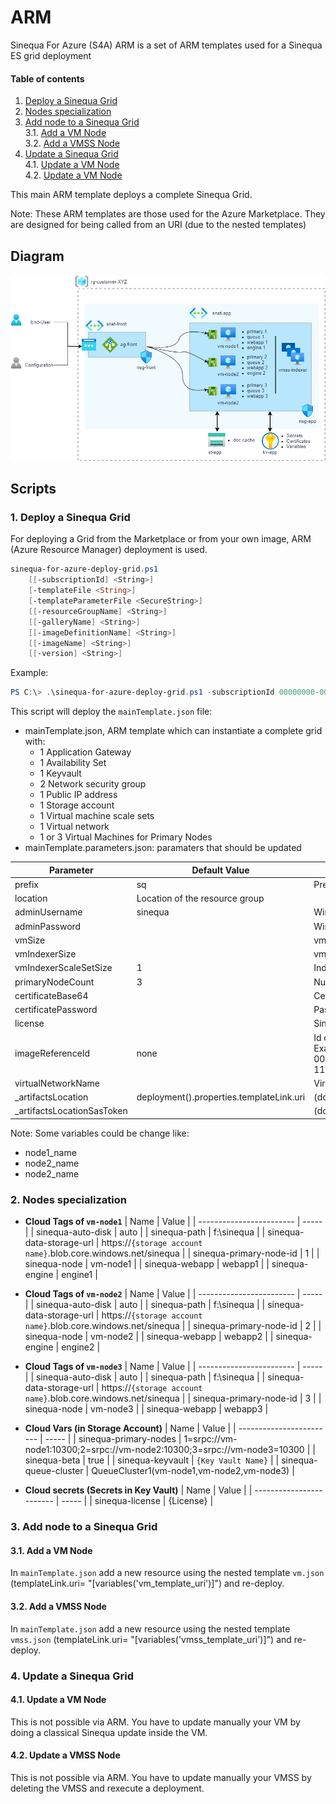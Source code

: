 # ARM

Sinequa For Azure (S4A) ARM is a set of ARM templates used for a Sinequa ES grid deployment

#### Table of contents
1. [Deploy a Sinequa Grid](#deploy)<br>
2. [Nodes specialization](#specify)<br>
3. [Add node to a Sinequa Grid](#add)<br>
   3.1. [Add a VM Node](#add_vm)<br>
   3.2. [Add a VMSS Node](#add_vmss)<br>
4. [Update a Sinequa Grid](#update)<br> 
   4.1. [Update a VM Node](#update_vm)<br>
   4.2. [Update a VM Node](#update_vmss)<br>
   
This main ARM template deploys a complete Sinequa Grid.

Note: These ARM templates are those used for the Azure Marketplace. They are designed for being called from an URI (due to the nested templates)


## Diagram

![Sinequa For Azure Deployment](images/S4A_Default_ARM.png)

## Scripts

### 1. Deploy a Sinequa Grid <a name="deploy">

For deploying a Grid from the Marketplace or from your own image, ARM (Azure Resource Manager) deployment is used.

```powershell
sinequa-for-azure-deploy-grid.ps1
    [[-subscriptionId] <String>]    
    [-templateFile <String>]    
    [-templateParameterFile <SecureString>]    
    [[-resourceGroupName] <String>]    
    [[-galleryName] <String>]    
    [[-imageDefinitionName] <String>]    
    [[-imageName] <String>]    
    [[-version] <String>]
```

Example:
```powershell
PS C:\> .\sinequa-for-azure-deploy-grid.ps1 -subscriptionId 00000000-0000-0000-0000-000000000000 -resourceGroupName sq-grid
```
This script will deploy the `mainTemplate.json` file:
* mainTemplate.json, ARM template which can instantiate a complete grid with:
  * 1 Application Gateway
  * 1 Availability Set
  * 1 Keyvault
  * 2 Network security group
  * 1 Public IP address
  * 1 Storage account
  * 1 Virtual machine scale sets
  * 1 Virtual network
  * 1 or 3 Virtual Machines for Primary Nodes
* mainTemplate.parameters.json: paramaters that should be updated

| Parameter              | Default Value                  | Description       |
| ---------------------- | ------------------------------ | ----------------- |
| prefix                 | sq                             | Prefix of object names |
| location               | Location of the resource group |
| adminUsername 	     | sinequa                        | Windows User |
| adminPassword 	     |                                | Windows User Password |
| vmSize 		         |                                | vmSize of primary nodes |
| vmIndexerSize 	     |                                | vmSize of the indexer Scale Set. Default |
| vmIndexerScaleSetSize  | 1                              | Indexer Scale Set size (instances) |
| primaryNodeCount 	     | 3                              | Number of primary nodes (1 or 3) |
| certificateBase64 	 |                                | Certificate file (pfx) in base64 format for HTTPS |
| certificatePassword    |                                | Password of the certificate |
| license                |                                | Sinequa Licence |
| imageReferenceId       | none                           | Id of the custom image to use. If empty the marketplace will be used.<br> Example: "/subscriptions/00000000-0000-0000-0000-000000000000/resourceGroups/Sinequa/providers/Microsoft.Compute/galleries/SinequaForAzure/images/sinequa-11-nightly" |
| virtualNetworkName 	 |                                | Virtual Network object |
| _artifactsLocation     | deployment().properties.templateLink.uri | (don't change) used for nested templates |
| _artifactsLocationSasToken |                            | (don't change) used for nested templates |

Note: Some variables could be change like:
* node1_name
* node2_name
* node2_name

### 2. Nodes specialization <a name="specify">

* **Cloud Tags of `vm-node1`**
    | Name                     | Value |
    | ------------------------ | ----- |
    | sinequa-auto-disk	       | auto |
	| sinequa-path		       | f:\sinequa |
	| sinequa-data-storage-url | https://`{storage account name}`.blob.core.windows.net/sinequa |
	| sinequa-primary-node-id  | 1 |
	| sinequa-node	           | vm-node1 |
	| sinequa-webapp 		   | webapp1 | 
	| sinequa-engine		   | engine1 |

* **Cloud Tags of `vm-node2`**
    | Name                     | Value |
    | ------------------------ | ----- |
    | sinequa-auto-disk	       | auto |
	| sinequa-path		       | f:\sinequa |
	| sinequa-data-storage-url | https://`{storage account name}`.blob.core.windows.net/sinequa |
	| sinequa-primary-node-id  | 2 |
	| sinequa-node	           | vm-node2 |
	| sinequa-webapp 		   | webapp2 |
	| sinequa-engine		   | engine2 |

* **Cloud Tags of `vm-node3`**
    | Name                     | Value |
    | ------------------------ | ----- |
    | sinequa-auto-disk	       | auto |
	| sinequa-path		       | f:\sinequa |
	| sinequa-data-storage-url | https://`{storage account name}`.blob.core.windows.net/sinequa |
	| sinequa-primary-node-id  | 3 |
	| sinequa-node	           | vm-node3 |
	| sinequa-webapp 		   | webapp3 |

* **Cloud Vars (in Storage Account)**
    | Name                     | Value |
    | ------------------------ | ----- |
	| sinequa-primary-nodes    | 1=srpc://vm-node1:10300;2=srpc://vm-node2:10300;3=srpc://vm-node3=10300 |
    | sinequa-beta             | true |
	| sinequa-keyvault 	       | `{Key Vault Name}` |
	| sinequa-queue-cluster    | QueueCluster1(vm-node1,vm-node2,vm-node3) |
	
* **Cloud secrets (Secrets in Key Vault)**
    | Name                     | Value |
    | ------------------------ | ----- |
	| sinequa-license		   | {License} |


### 3. Add node to a Sinequa Grid <a name="add">	
#### 3.1. Add a VM Node <a name="add_vm"> 
In `mainTemplate.json` add a new resource using the nested template `vm.json` (templateLink.uri= "[variables('vm_template_uri')]") and re-deploy.

#### 3.2. Add a VMSS Node <a name="add_vmss"> 
In `mainTemplate.json` add a new resource using the nested template `vmss.json` (templateLink.uri= "[variables('vmss_template_uri')]") and re-deploy.

### 4. Update a Sinequa Grid <a name="update"> 
#### 4.1. Update a VM Node <a name="update_vm">   
This is not possible via ARM. You have to update manually your VM by doing a classical Sinequa update inside the VM.

#### 4.2. Update a VMSS Node <a name="update_vmss">    
This is not possible via ARM. You have to update manually your VMSS by deleting the VMSS and rexecute a deployment.

